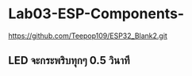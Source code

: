 # Lab03-ESP-Components-
https://github.com/Teepop109/ESP32_Blank2.git
## LED จะกระพริบทุกๆ 0.5 วินาที
